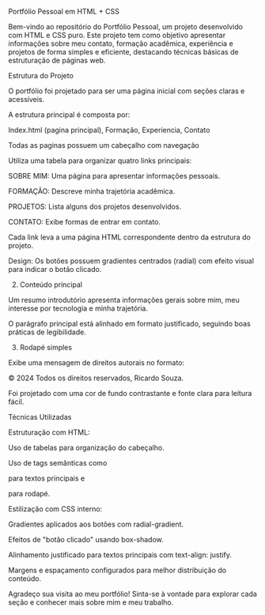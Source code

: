 Portfólio Pessoal em HTML + CSS

Bem-vindo ao repositório do Portfólio Pessoal, um projeto desenvolvido com HTML e CSS puro. 
Este projeto tem como objetivo apresentar informações sobre meu contato, formação acadêmica, experiência e projetos de forma simples e eficiente, 
destacando técnicas básicas de estruturação de páginas web.

Estrutura do Projeto

O portfólio foi projetado para ser uma página inicial com seções claras e acessíveis. 

A estrutura principal é composta por:

Index.html (pagina principal), Formação, Experiencia, Contato

Todas as paginas possuem um cabeçalho com navegação

Utiliza uma tabela para organizar quatro links principais:

SOBRE MIM: Uma página para apresentar informações pessoais.

FORMAÇÃO: Descreve minha trajetória acadêmica.

PROJETOS: Lista alguns dos projetos desenvolvidos.

CONTATO: Exibe formas de entrar em contato.

Cada link leva a uma página HTML correspondente dentro da estrutura do projeto.

Design: Os botões possuem gradientes centrados (radial) com efeito visual para indicar o botão clicado.

2. Conteúdo principal

Um resumo introdutório apresenta informações gerais sobre mim, meu interesse por tecnologia e minha trajetória.

O parágrafo principal está alinhado em formato justificado, seguindo boas práticas de legibilidade.

3. Rodapé simples

Exibe uma mensagem de direitos autorais no formato:

&copy; 2024 Todos os direitos reservados, Ricardo Souza.

Foi projetado com uma cor de fundo contrastante e fonte clara para leitura fácil.

Técnicas Utilizadas

Estruturação com HTML:

Uso de tabelas para organização do cabeçalho.

Uso de tags semânticas como <p> para textos principais e <footer> para rodapé.

Estilização com CSS interno:

Gradientes aplicados aos botões com radial-gradient.

Efeitos de "botão clicado" usando box-shadow.

Alinhamento justificado para textos principais com text-align: justify.

Margens e espaçamento configurados para melhor distribuição do conteúdo.

Agradeço sua visita ao meu portfólio! Sinta-se à vontade para explorar cada seção e conhecer mais sobre mim e meu trabalho.

